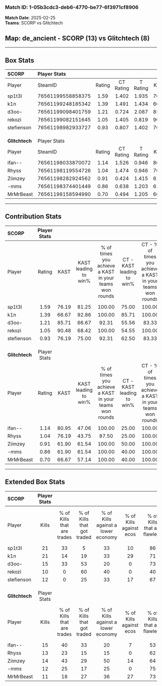 ### Match ID: 1-05b3cdc3-deb6-4770-be77-6f3971cf8906  
**Match Date**: 2025-02-25  
**Teams**: SCORP vs Glitchtech  

## **Map**: de_ancient - SCORP (13) vs Glitchtech (8)  
---  

## Box Stats  

| **SCORP**      | Player Stats      |        |           |          |       |       |       |         |        |      |     |
| :- | :- | :-: | :-: | :-: | :-: | :-: | :-: | :-: | :-: | :-: | :-: |
| Player         | SteamID           | Rating | CT Rating | T Rating | KAST  |  ADR  | Kills | Assists | Deaths | K/D  | HS% |
| sp1t3l         | 76561199558858375 |  1.59  |   1.402   |  1.935   | 76.19 | 101.2 |  21   |    3    |   9    | 2.33 | 42  |
| k1n            | 76561199248185342 |  1.39  |   1.491   |  1.434   | 66.67 | 112.5 |  21   |    5    |   16   | 1.31 | 66  |
| d3oo-          | 76561199098401759 |  1.21  |   0.724   |  2.087   | 85.71 | 68.7  |  15   |    4    |   13   | 1.15 | 66  |
| rekozi         | 76561199082151645 |  1.05  |   1.405   |  0.819   | 90.48 | 52.1  |  10   |    6    |   11   | 0.91 | 40  |
| stefienson     | 76561198982933727 |  0.93  |   0.807   |  1.402   | 76.19 | 65.6  |  12   |    4    |   16   | 0.75 | 58  |
|                |                   |        |           |          |       |       |       |         |        |      |     |
|                |                   |        |           |          |       |       |       |         |        |      |     |
|                |                   |        |           |          |       |       |       |         |        |      |     |
| **Glitchtech** | Player Stats      |        |           |          |       |       |       |         |        |      |     |
| Player         | SteamID           | Rating | CT Rating | T Rating | KAST  |  ADR  | Kills | Assists | Deaths | K/D  | HS% |
| ifan--         | 76561198033870072 |  1.14  |   1.526   |  0.946   | 80.95 | 73.5  |  15   |    4    |   15   | 1.00 | 46  |
| Rhyss          | 76561198119554726 |  1.04  |   1.474   |  0.946   | 76.19 | 66.7  |  13   |    6    |   14   | 0.93 | 84  |
| Ziimzey        | 76561198282924562 |  0.91  |   0.424   |  1.415   | 61.90 | 67.6  |  14   |    3    |   16   | 0.88 | 35  |
| -mms           | 76561198374401449 |  0.86  |   0.638   |  1.203   | 61.90 | 56.8  |  12   |    0    |   13   | 0.92 | 50  |
| MrMrBeast      | 76561198158594990 |  0.70  |   0.494   |  1.205   | 66.67 | 64.2  |  11   |    5    |   21   | 0.52 | 81  |
---  

## Contribution Stats  

| **SCORP**      | Player Stats |       |                      |                                                        |                           |                                                             |                          |                                                            |
| :- | :-: | :-: | :-: | :-: | :-: | :-: | :-: | :-: |
| Player         |    Rating    | KAST  | KAST leading to win% | % of times you achieve a KAST in your teams won rounds | CT - KAST leading to win% | CT - % of times you achieve a KAST in your teams won rounds | T - KAST leading to win% | T - % of times you achieve a KAST in your teams won rounds |
| sp1t3l         |     1.59     | 76.19 |        81.25         |                         100.00                         |           75.00           |                           100.00                            |          87.50           |                           100.00                           |
| k1n            |     1.39     | 66.67 |        92.86         |                         100.00                         |           85.71           |                           100.00                            |          100.00          |                           100.00                           |
| d3oo-          |     1.21     | 85.71 |        66.67         |                         92.31                          |           55.56           |                            83.33                            |          77.78           |                           100.00                           |
| rekozi         |     1.05     | 90.48 |        68.42         |                         100.00                         |           54.55           |                           100.00                            |          87.50           |                           100.00                           |
| stefienson     |     0.93     | 76.19 |        75.00         |                         92.31                          |           62.50           |                            83.33                            |          87.50           |                           100.00                           |
|                |              |       |                      |                                                        |                           |                                                             |                          |                                                            |
|                |              |       |                      |                                                        |                           |                                                             |                          |                                                            |
|                |              |       |                      |                                                        |                           |                                                             |                          |                                                            |
| **Glitchtech** | Player Stats |       |                      |                                                        |                           |                                                             |                          |                                                            |
| Player         |    Rating    | KAST  | KAST leading to win% | % of times you achieve a KAST in your teams won rounds | CT - KAST leading to win% | CT - % of times you achieve a KAST in your teams won rounds | T - KAST leading to win% | T - % of times you achieve a KAST in your teams won rounds |
| ifan--         |     1.14     | 80.95 |        47.06         |                         100.00                         |           25.00           |                           100.00                            |          66.67           |                           100.00                           |
| Rhyss          |     1.04     | 76.19 |        43.75         |                         87.50                          |           25.00           |                           100.00                            |          62.50           |                           83.33                            |
| Ziimzey        |     0.91     | 61.90 |        61.54         |                         100.00                         |           50.00           |                           100.00                            |          66.67           |                           100.00                           |
| -mms           |     0.86     | 61.90 |        61.54         |                         100.00                         |           40.00           |                           100.00                            |          75.00           |                           100.00                           |
| MrMrBeast      |     0.70     | 66.67 |        57.14         |                         100.00                         |           40.00           |                           100.00                            |          66.67           |                           100.00                           |
---  

## Extended Box Stats  

| **SCORP**      | Player Stats |                            |                            |                                    |                         |                              |                                 |        |                             |                                     |                          |                               |                            |
| :- | :-: | :-: | :-: | :-: | :-: | :-: | :-: | :-: | :-: | :-: | :-: | :-: | :-: |
| Player         |    Kills     | % of Kills that are trades | % of Kills that got traded | % of Kills against a lower economy | % of Kills against ecos | % of Kills that are flawless | % of Kills that are close duels | Deaths | % of Deaths that get traded | % of Deaths against a lower economy | % of Deaths against ecos | % of Deaths that are flawless | % of Deaths that are close |
| sp1t3l         |      21      |             33             |             5              |                 33                 |           10            |              86              |                5                |   9    |             11              |                 44                  |            0             |              89               |             0              |
| k1n            |      21      |             14             |             19             |                 33                 |           29            |              71              |                5                |   16   |             19              |                 38                  |            6             |              63               |             6              |
| d3oo-          |      15      |             33             |             53             |                 20                 |            0            |              73              |                7                |   13   |             23              |                 31                  |            0             |              69               |             0              |
| rekozi         |      10      |             0              |             60             |                 40                 |            0            |              40              |               10                |   11   |             36              |                 36                  |            0             |              45               |             9              |
| stefienson     |      12      |             0              |             25             |                 33                 |           17            |              67              |                0                |   16   |             31              |                 38                  |            6             |              63               |             6              |
|                |              |                            |                            |                                    |                         |                              |                                 |        |                             |                                     |                          |                               |                            |
|                |              |                            |                            |                                    |                         |                              |                                 |        |                             |                                     |                          |                               |                            |
|                |              |                            |                            |                                    |                         |                              |                                 |        |                             |                                     |                          |                               |                            |
| **Glitchtech** | Player Stats |                            |                            |                                    |                         |                              |                                 |        |                             |                                     |                          |                               |                            |
| Player         |    Kills     | % of Kills that are trades | % of Kills that got traded | % of Kills against a lower economy | % of Kills against ecos | % of Kills that are flawless | % of Kills that are close duels | Deaths | % of Deaths that get traded | % of Deaths against a lower economy | % of Deaths against ecos | % of Deaths that are flawless | % of Deaths that are close |
| ifan--         |      15      |             40             |             33             |                 20                 |            7            |              53              |                0                |   15   |             13              |                 20                  |            7             |              80               |             0              |
| Rhyss          |      13      |             23             |             15             |                 15                 |            0            |              62              |                8                |   14   |             36              |                 14                  |            7             |              64               |             7              |
| Ziimzey        |      14      |             43             |             29             |                 50                 |           14            |              64              |                0                |   16   |             19              |                 13                  |            6             |              81               |             6              |
| -mms           |      12      |             25             |             17             |                 25                 |            0            |              75              |                8                |   13   |             31              |                 23                  |            8             |              69               |             8              |
| MrMrBeast      |      11      |             18             |             27             |                 36                 |           27            |              73              |                9                |   21   |             38              |                 24                  |            10            |              62               |             5              |
